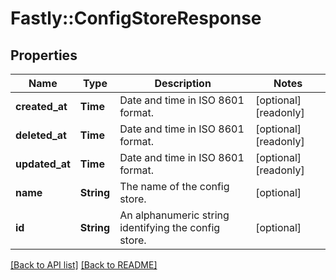 # Fastly::ConfigStoreResponse

## Properties

| Name | Type | Description | Notes |
| ---- | ---- | ----------- | ----- |
| **created_at** | **Time** | Date and time in ISO 8601 format. | [optional][readonly] |
| **deleted_at** | **Time** | Date and time in ISO 8601 format. | [optional][readonly] |
| **updated_at** | **Time** | Date and time in ISO 8601 format. | [optional][readonly] |
| **name** | **String** | The name of the config store. | [optional] |
| **id** | **String** | An alphanumeric string identifying the config store. | [optional] |

[[Back to API list]](../../README.md#endpoints) [[Back to README]](../../README.md)

